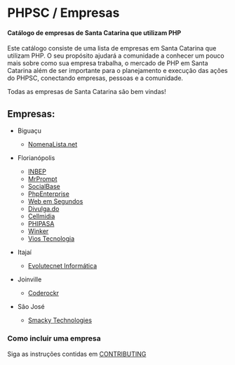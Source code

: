 # PHPSC / Empresas #

#### Catálogo de empresas de Santa Catarina que utilizam PHP

Este catálogo consiste de uma lista de empresas em Santa Catarina que utilizam PHP. O seu propósito ajudará a comunidade a conhecer um pouco mais sobre como sua empresa trabalha, o mercado de PHP em Santa Catarina além de ser importante para o planejamento e execução das ações do PHPSC, conectando empresas, pessoas e a comunidade.

Todas as empresas de Santa Catarina são bem vindas!

## Empresas:

* Biguaçu
  * [NomenaLista.net](empresas/nomenalista.md)
  
* Florianópolis
  * [INBEP](empresas/inbep.md)
  * [MrPrompt](empresas/mrprompt.md)
  * [SocialBase](empresas/socialbase.md)
  * [PhpEnterprise](empresas/phpenterprise.md)
  * [Web em Segundos](empresas/webemsegundos.md)
  * [Divulga.do](empresas/divulgado.md)
  * [Cellmidia](empresas/cellmidia.md)
  * [PHIPASA](empresas/phipasa.md)
  * [Winker](empresas/winker.md)
  * [Vios Tecnologia](empresas/vios.md)

* Itajaí
  * [Evolutecnet Informática](empresas/evolutecnet.md)

* Joinville
  * [Coderockr](empresas/coderockr.md)

* São José
  * [Smacky Technologies](empresas/smacky-technologies.md)

### Como incluir uma empresa

Siga as instruções contidas em [CONTRIBUTING](CONTRIBUTING.md)
